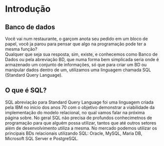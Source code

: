 # **Introdução**

## **Banco de dados**

Você vai num restaurante, o garçom anota seu pedido em um bloco de papel, você ja parou para pensar que algo na programação pode ter a mesma função?  
Qualquer que seja sua resposta, sim, existe, e conhecemos como Banco de Dados ou pela abreviação BD, que numa forma bem simplicada seria onde é armazenado um conjunto de informações, só que para criar um BD ou manipular dados dentro de um, utilizamos uma linguagem chamada SQL (Standard Query Language).  

## **O que é SQL?**

SQL abreviação para Standard Query Language foi uma linguagem criada pela IBM no inicio dos anos 70 com o objetivo demonstrar a viabilidade da implementação do modelo relacional, no qual vamos falar na próxima página sobre. No geral SQL não precisa de profundos conhecimetnos de programação para que alguém possa utilizar, tantos que até outros setores além de desenvolvimento utiliza a mesma. No mercado podemos utilizar os principais BDs relacionais utilizando SQL: Oracle, MySQL, Maria DB, Microsoft SQL Server e PostgreSQL.